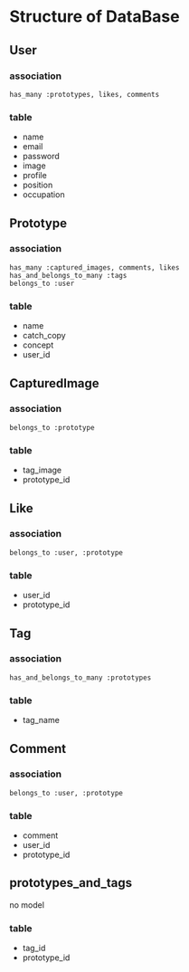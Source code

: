 # Structure of DataBase

## User
### association

```
has_many :prototypes, likes, comments
```

### table
- name
- email
- password
- image
- profile
- position
- occupation


## Prototype
### association

```
has_many :captured_images, comments, likes
has_and_belongs_to_many :tags
belongs_to :user
```

### table
- name
- catch_copy
- concept
- user_id

## CapturedImage
### association

```
belongs_to :prototype
```

### table
- tag_image
- prototype_id


## Like
### association

```
belongs_to :user, :prototype
```

### table
- user_id
- prototype_id

## Tag
### association

```
has_and_belongs_to_many :prototypes
```

### table
- tag_name


## Comment
### association

```
belongs_to :user, :prototype
```

### table
- comment
- user_id
- prototype_id


## prototypes_and_tags
 no model

### table
- tag_id
- prototype_id
